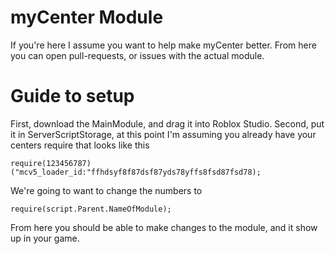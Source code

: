# myCenter Module

If you're here I assume you want to help make myCenter better. From here you can open pull-requests, or issues with the actual module.

# Guide to setup

First, download the MainModule, and drag it into Roblox Studio.
Second, put it in ServerScriptStorage, at this point I'm assuming you already have your centers require that looks like this
```
require(123456787)("mcv5_loader_id:"ffhdsyf8f87dsf87yds78yffs8fsd87fsd78);
```
We're going to want to change the numbers to
```
require(script.Parent.NameOfModule);
```
From here you should be able to make changes to the module, and it show up in your game.
